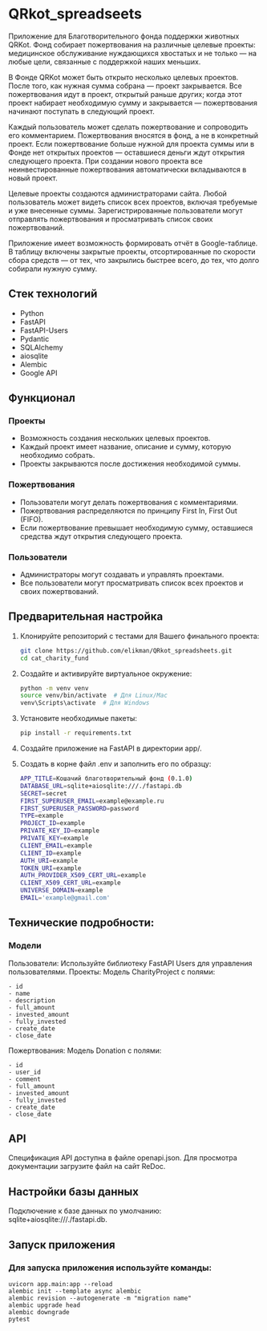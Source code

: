 # QRkot_spreadseets

Приложение для Благотворительного фонда поддержки животных QRKot. Фонд собирает пожертвования на различные целевые проекты: медицинское обслуживание нуждающихся хвостатых и не только — на любые цели, связанные с поддержкой наших меньших.

В Фонде QRKot может быть открыто несколько целевых проектов. После того, как нужная сумма собрана — проект закрывается. Все пожертвования идут в проект, открытый раньше других; когда этот проект набирает необходимую сумму и закрывается — пожертвования начинают поступать в следующий проект.

Каждый пользователь может сделать пожертвование и сопроводить его комментарием. Пожертвования вносятся в фонд, а не в конкретный проект. Если пожертвование больше нужной для проекта суммы или в Фонде нет открытых проектов — оставшиеся деньги ждут открытия следующего проекта. При создании нового проекта все неинвестированные пожертвования автоматически вкладываются в новый проект.

Целевые проекты создаются администраторами сайта. Любой пользователь может видеть список всех проектов, включая требуемые и уже внесенные суммы. Зарегистрированные пользователи могут отправлять пожертвования и просматривать список своих пожертвований.

Приложение имеет возможность формировать отчёт в Google-таблице. В таблицу включены закрытые проекты, отсортированные по скорости сбора средств — от тех, что закрылись быстрее всего, до тех, что долго собирали нужную сумму.

## Стек технологий

- Python
- FastAPI
- FastAPI-Users
- Pydantic
- SQLAlchemy
- aiosqlite
- Alembic
- Google API

## Функционал

### Проекты
- Возможность создания нескольких целевых проектов.
- Каждый проект имеет название, описание и сумму, которую необходимо собрать.
- Проекты закрываются после достижения необходимой суммы.

### Пожертвования
- Пользователи могут делать пожертвования с комментариями.
- Пожертвования распределяются по принципу First In, First Out (FIFO).
- Если пожертвование превышает необходимую сумму, оставшиеся средства ждут открытия следующего проекта.

### Пользователи
- Администраторы могут создавать и управлять проектами.
- Все пользователи могут просматривать список всех проектов и своих пожертвований.

## Предварительная настройка

1. Клонируйте репозиторий с тестами для Вашего финального проекта:
   ```bash
   git clone https://github.com/elikman/QRkot_spreadsheets.git
   cd cat_charity_fund
2. Создайте и активируйте виртуальное окружение:

    ```bash
    python -m venv venv
    source venv/bin/activate  # Для Linux/Mac
    venv\Scripts\activate  # Для Windows
    
3. Установите необходимые пакеты:

    ```bash
    pip install -r requirements.txt
   
4. Создайте приложение на FastAPI в директории app/.
5. Создать в корне файл .env и заполнить его по образцу:

    ```bash
    APP_TITLE=Кошачий благотворительный фонд (0.1.0)
    DATABASE_URL=sqlite+aiosqlite:///./fastapi.db
    SECRET=secret
    FIRST_SUPERUSER_EMAIL=example@example.ru
    FIRST_SUPERUSER_PASSWORD=password
    TYPE=example
    PROJECT_ID=example
    PRIVATE_KEY_ID=example
    PRIVATE_KEY=example
    CLIENT_EMAIL=example
    CLIENT_ID=example
    AUTH_URI=example
    TOKEN_URI=example
    AUTH_PROVIDER_X509_CERT_URL=example
    CLIENT_X509_CERT_URL=example
    UNIVERSE_DOMAIN=example
    EMAIL='example@gmail.com'

## Технические подробности:

### Модели

Пользователи: Используйте библиотеку FastAPI Users для управления пользователями.
Проекты: Модель CharityProject с полями:

    - id
    - name
    - description
    - full_amount
    - invested_amount
    - fully_invested
    - create_date
    - close_date
Пожертвования: Модель Donation с полями:

    - id
    - user_id
    - comment
    - full_amount
    - invested_amount
    - fully_invested
    - create_date
    - close_date

## API
Спецификация API доступна в файле openapi.json. Для просмотра документации загрузите файл на сайт ReDoc.

## Настройки базы данных

Подключение к базе данных по умолчанию: sqlite+aiosqlite:///./fastapi.db.

## Запуск приложения

### Для запуска приложения используйте команды:

    uvicorn app.main:app --reload
    alembic init --template async alembic
    alembic revision --autogenerate -m "migration name"
    alembic upgrade head
    alembic downgrade
    pytest